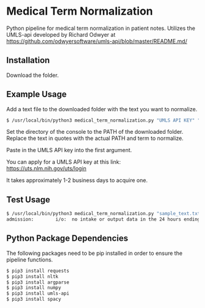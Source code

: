 # Medical Term Normalization

Python pipeline for medical term normalization in patient notes.
Utilizes the UMLS-api developed by Richard Odwyer at https://github.com/odwyersoftware/umls-api/blob/master/README.md/ 

## Installation

Download the folder.

## Example Usage

Add a text file to the downloaded folder with the text you want to normalize.
```bash
$ /usr/local/bin/python3 medical_term_normalization.py "UMLS API KEY" "PATH OF TEXT TO NORMALIZE" "MEDICAL TERM"
```
Set the directory of the console to the PATH of the downloaded folder. Replace the text in quotes with the actual PATH and term to normalize.

Paste in the UMLS API key into the first argument.

You can apply for a UMLS API key at this link: https://uts.nlm.nih.gov/uts/login

It takes approximately 1-2 business days to acquire one.

## Test Usage
```bash
$ /usr/local/bin/python3 medical_term_normalization.py "sample_text.txt" "weight loss"
admission:        i/o:  no intake or output data in the 24 hours ending 1/1/2035 1400      physical exam:  gen: elderly woman, some normalized weight loss, nad, pleasant, speaks tigrinya  heent: perrl, no lad, mmm  cv: nl s1 and s2, rrr, no m/r/g  pulm: ctab, no wheezes, rales or ronchi. breathing comfortably on room air.   gi: soft, nt, nd, +bs. no guarding or rebound tenderness.   ext: no peripheral edema, wwp  neuro: a&o x 3, eom intact, face symmetric     labs/data:   bmp        1/1/2035  1433 
```

## Python Package Dependencies

The following packages need to be pip installed in order to ensure the pipeline functions.
```bash
$ pip3 install requests
$ pip3 install nltk
$ pip3 install argparse
$ pip3 install numpy
$ pip3 install umls-api
$ pip3 install spacy
```
